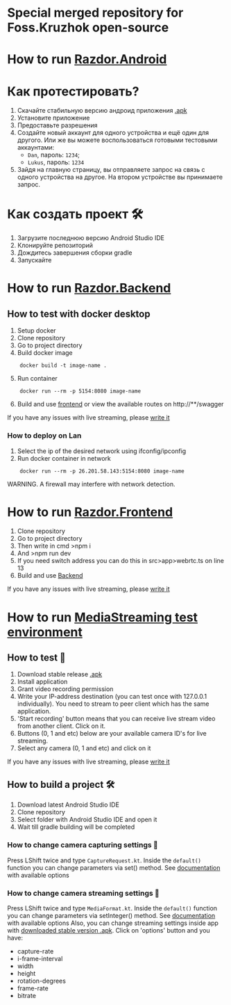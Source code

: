 # Special merged repository for Foss.Kruzhok open-source

# How to run [Razdor.Android](https://github.com/dotflopp/Razdor.Android)

# Как протестировать?

1) Скачайте стабильную версию андроид приложения [.apk](https://github.com/dotflopp/Razdor.Android/releases/download/v1.0/Razdor.apk)
2) Установите приложение
3) Предоставьте разрешения
4) Создайте новый аккаунт для одного устройства и ещё один для другого. Или же вы можете воспользоваться готовыми тестовыми аккаунтами:
   * `Dan`, пароль: `1234`;
   * `Lukus`, пароль: `1234`
6) Зайдя на главную страницу, вы отправляете запрос на связь с одного устройства на другое. На втором устройстве вы принимаете запрос.
   
# Как создать проект 🛠️

1) Загрузите последнюю версию Android Studio IDE
2) Клонируйте репозиторий
3) Дождитесь завершения сборки gradle
4) Запускайте


# How to run [Razdor.Backend](https://github.com/dotflopp/Razdor.Backend)
## How to test with docker desktop
1) Setup docker
2) Clone repository
3) Go to project directory
4) Build docker image 
```shell
    docker build -t image-name .
```
5) Run container
```
    docker run --rm -p 5154:8080 image-name
```
6) Build and use [frontend](https://github.com/dotflopp/razdor-frontend) or view the available routes on http://**/swagger

If you have any issues with live streaming, please [write it](https://github.com/dotflopp/Razdor.Backend/issues)

### How to deploy on Lan
1) Select the ip of the desired network using ifconfig/ipconfig
2) Run docker container in network
```
    docker run --rm -p 26.201.58.143:5154:8080 image-name
```
WARNING. A firewall may interfere with network detection.

# How to run [Razdor.Frontend](https://github.com/dotflopp/Razdor.Frontend)
1) Clone repository
2) Go to project directory
3) Then write in cmd >npm i
4) And >npm run dev
5) If you need switch address you can do this in src>app>webrtc.ts on line 13 
6) Build and use [Backend](https://github.com/dotflopp/Razdor.Backend)

If you have any issues with live streaming, please [write it](https://github.com/dotflopp/Razdor.Frontend/issues)

# How to run [MediaStreaming test environment](https://github.com/GoodDamn/MediaStreamingAndroid)

## How to test 📱
1) Download stable release [.apk](https://github.com/GoodDamn/MediaStreamingAndroid/releases/download/0.2.2/0.2.2.apk)
2) Install application
3) Grant video recording permission
4) Write your IP-address destination (you can test once with 127.0.0.1 individually). You need to stream to peer client which has the same application.
5) 'Start recording' button means that you can receive live stream video from another client. Click on it.
6) Buttons (0, 1 and etc) below are your available camera ID's for live streaming.
7) Select any camera (0, 1 and etc) and click on it

If you have any issues with live streaming, please [write it](https://github.com/GoodDamn/MediaStreamingAndroid/issues)


## How to build a project 🛠️
1) Download latest Android Studio IDE
2) Clone repository
3) Select folder with Android Studio IDE and open it
4) Wait till gradle building will be completed

### How to change camera capturing settings 📸
Press LShift twice and type `CaptureRequest.kt`. Inside the `default()` function you can change parameters via set() method. See [documentation](https://developer.android.com/reference/android/hardware/camera2/CaptureRequest) with available options

### How to change camera streaming settings 🎥
Press LShift twice and type `MediaFormat.kt`. Inside the `default()` function you can change parameters via setInteger() method. See [documentation](https://developer.android.com/reference/android/media/MediaFormat) with available options
Also, you can change streaming settings inside app with [downloaded stable version .apk](https://github.com/GoodDamn/MediaStreamingAndroid/releases/download/0.2.2/0.2.2.apk). Click on 'options' button and you have:
* capture-rate
* i-frame-interval
* width
* height
* rotation-degrees
* frame-rate
* bitrate
